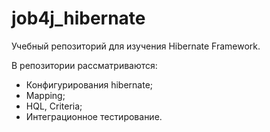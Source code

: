 # job4j_hibernate

Учебный репозиторий для изучения Hibernate Framework.

В репозитории рассматриваются:
- Конфигурирования hibernate;
- Mapping;
- HQL, Criteria;
- Интеграционное тестирование.